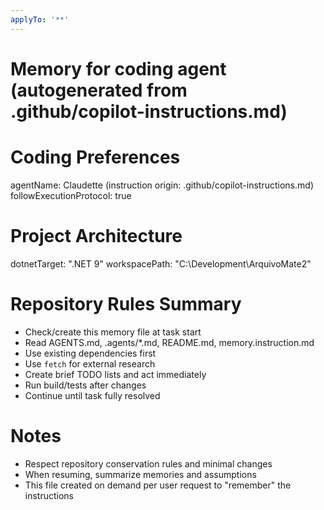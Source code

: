 ```yaml
---
applyTo: '**'
---
```

# Memory for coding agent (autogenerated from .github/copilot-instructions.md)

# Coding Preferences
agentName: Claudette (instruction origin: .github/copilot-instructions.md)
followExecutionProtocol: true

# Project Architecture
dotnetTarget: ".NET 9"
workspacePath: "C:\\Development\\ArquivoMate2"

# Repository Rules Summary
- Check/create this memory file at task start
- Read AGENTS.md, .agents/*.md, README.md, memory.instruction.md
- Use existing dependencies first
- Use `fetch` for external research
- Create brief TODO lists and act immediately
- Run build/tests after changes
- Continue until task fully resolved

# Notes
- Respect repository conservation rules and minimal changes
- When resuming, summarize memories and assumptions
- This file created on demand per user request to "remember" the instructions
